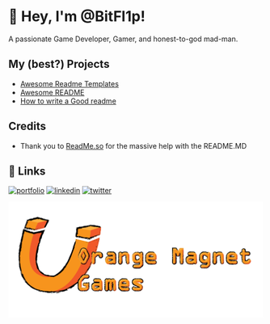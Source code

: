 
# 👋 Hey, I'm @BitFl1p!

A passionate Game Developer, Gamer, and honest-to-god mad-man.


## My (best?) Projects

 - [Awesome Readme Templates]()
 - [Awesome README]()
 - [How to write a Good readme]()


## Credits

- Thank you to [ReadMe.so](https://readme.so/) for the massive help with the README.MD


## 🔗 Links
[![portfolio](https://img.shields.io/badge/my_portfolio-000?style=for-the-badge&logo=ko-fi&logoColor=white)]()
[![linkedin](https://img.shields.io/badge/linkedin-0A66C2?style=for-the-badge&logo=linkedin&logoColor=white)]()
[![twitter](https://img.shields.io/badge/twitter-1DA1F2?style=for-the-badge&logo=twitter&logoColor=white)]()


![Logo](https://github.com/Orange-Magnet-Games/Asset-Cache/blob/master/Logo/4x/Artboard%201_1%404x.png)

